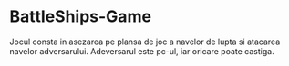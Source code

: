 # BattleShips-Game
Jocul consta in asezarea pe plansa de joc a navelor de lupta si atacarea navelor adversarului. Adeversarul este pc-ul, iar oricare poate castiga.

